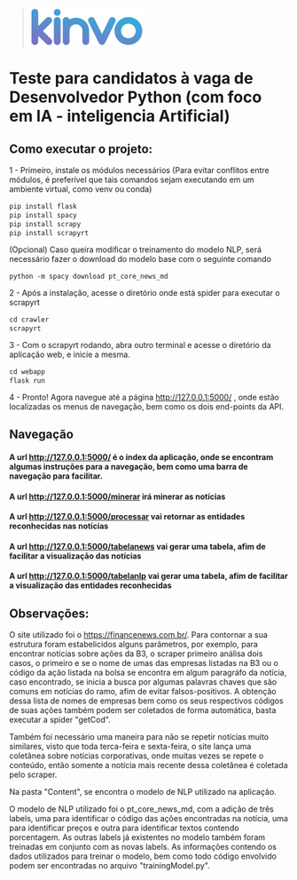 > ![Logo Kinvo](https://github.com/kinvoapp/kinvo-mobile-test/blob/master/logo.svg)

# Teste para candidatos à vaga de Desenvolvedor Python (com foco em IA - inteligencia Artificial)  


## Como executar o projeto:

1 - Primeiro, instale os módulos necessários (Para evitar conflitos entre módulos, é preferível que tais comandos sejam executando em um ambiente virtual, como venv ou conda)
  ```
  pip install flask
  pip install spacy
  pip install scrapy
  pip install scrapyrt
  ```
(Opcional) Caso queira modificar o treinamento do modelo NLP, será necessário fazer o download do modelo base com o seguinte comando
```
python -m spacy download pt_core_news_md
```
2 - Após a instalação, acesse o diretório onde está spider para executar o scrapyrt

```
cd crawler
scrapyrt
```
3 - Com o scrapyrt rodando, abra outro terminal e acesse o diretório da aplicação web, e inicie a mesma.

```
cd webapp
flask run
```

4 - Pronto! Agora navegue até a página http://127.0.0.1:5000/ , onde estão localizadas os menus de navegação, bem como os dois end-points da API.

## Navegação

#### A url http://127.0.0.1:5000/ é o index da aplicação, onde se encontram algumas instruções para a navegação, bem como uma barra de navegação para facilitar.
#### A url http://127.0.0.1:5000/minerar irá minerar as notícias
#### A url http://127.0.0.1:5000/processar vai retornar as entidades reconhecidas nas notícias
#### A url http://127.0.0.1:5000/tabelanews vai gerar uma tabela, afim de facilitar a visualização das notícias
#### A url http://127.0.0.1:5000/tabelanlp vai gerar uma tabela, afim de facilitar a visualização das entidades reconhecidas



## Observações:

O site utilizado foi o https://financenews.com.br/. Para contornar a sua estrutura foram estabelicidos alguns parâmetros, por exemplo, para encontrar notícias sobre ações da B3, o scraper primeiro análisa dois casos, o primeiro e se o nome de umas das empresas listadas na B3 ou o código da ação listada na bolsa se encontra em algum paragráfo da notícia, caso encontrado, se inicia a busca por algumas palavras chaves que são comuns em notícias do ramo, afim de evitar falsos-positivos.
A obtenção dessa lista de nomes de empresas bem como os seus respectivos códigos de suas ações também podem ser coletados de forma automática, basta executar a spider "getCod".

Também foi necessário uma maneira para não se repetir notícias muito similares, visto que toda terca-feira e sexta-feira, o site lança uma coletânea sobre notícias corporativas, onde muitas vezes se repete o conteúdo, então somente a notícia mais recente dessa coletânea é coletada pelo scraper.

Na pasta "Content", se encontra o modelo de NLP utilizado na aplicação.

O modelo de NLP utilizado foi o pt_core_news_md, com a adição de três labels, uma para identificar o código das ações encontradas na notícia, uma para identificar preços e outra para identificar textos contendo porcentagem. As outras labels já existentes no modelo também foram treinadas em conjunto com as novas labels. As informações contendo os dados utilizados para treinar o modelo, bem como todo código envolvido podem ser encontradas no arquivo "trainingModel.py".

